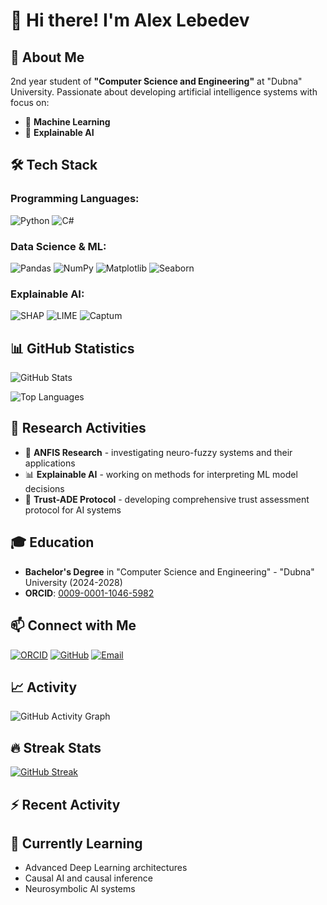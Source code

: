 # 👋 Hi there! I'm Alex Lebedev

## 🚀 About Me

2nd year student of **"Computer Science and Engineering"** at "Dubna" University. Passionate about developing artificial intelligence systems with focus on:

- 🧠 **Machine Learning**
- 🔬 **Explainable AI**


## 🛠️ Tech Stack

### Programming Languages:

![Python](https://img.shields.io/badge/-Python-3776AB?style=flat-square&logo=python&logoColor=white)
![C#](https://img.shields.io/badge/-C%23-239120?style=flat-square&logo=c-sharp&logoColor=white)

### Data Science & ML:
![Pandas](https://img.shields.io/badge/-Pandas-150458?style=flat-square&logo=pandas)
![NumPy](https://img.shields.io/badge/-NumPy-013243?style=flat-square&logo=numpy)
![Matplotlib](https://img.shields.io/badge/-Matplotlib-11557c?style=flat-square)
![Seaborn](https://img.shields.io/badge/-Seaborn-3776AB?style=flat-square)

### Explainable AI:
![SHAP](https://img.shields.io/badge/-SHAP-FF6B6B?style=flat-square)
![LIME](https://img.shields.io/badge/-LIME-4ECDC4?style=flat-square)
![Captum](https://img.shields.io/badge/-Captum-EE4C2C?style=flat-square)

## 📊 GitHub Statistics

![GitHub Stats](https://github-readme-stats.vercel.app/api?username=lebedeffson&show_icons=true&theme=radical)

![Top Languages](https://github-readme-stats.vercel.app/api/top-langs/?username=lebedeffson&layout=compact&theme=radical)

## 🔬 Research Activities

- 🧮 **ANFIS Research** - investigating neuro-fuzzy systems and their applications
- 📊 **Explainable AI** - working on methods for interpreting ML model decisions
- 📄 **Trust-ADE Protocol** - developing comprehensive trust assessment protocol for AI systems

## 🎓 Education

- **Bachelor's Degree** in "Computer Science and Engineering" - "Dubna" University (2024-2028)
- **ORCID**: [0009-0001-1046-5982](https://orcid.org/0009-0001-1046-5982)

## 📫 Connect with Me

[![ORCID](https://img.shields.io/badge/-ORCID-A6CE39?style=flat-square&logo=orcid&logoColor=white)](https://orcid.org/0009-0001-1046-5982)
[![GitHub](https://img.shields.io/badge/-GitHub-181717?style=flat-square&logo=github)](https://github.com/lebedeffson)
[![Email](https://img.shields.io/badge/-Email-D14836?style=flat-square&logo=gmail&logoColor=white)](mailto:lebedev0lexander@gmail.com)

## 📈 Activity

![GitHub Activity Graph](https://github-readme-activity-graph.vercel.app/graph?username=lebedeffson&theme=github-compact)

## 🔥 Streak Stats
[![GitHub Streak](https://streak-stats.demolab.com/?user=lebedeffson&theme=radical)](https://git.io/streak-stats)

## ⚡ Recent Activity
<!--START_SECTION:activity-->
<!--END_SECTION:activity-->

## 🌱 Currently Learning
- Advanced Deep Learning architectures
- Causal AI and causal inference
- Neurosymbolic AI systems
